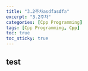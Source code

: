 ```yaml
---
title: "3.2주차asdfasdfa"
excerpt: "3.2주차"
categories: [Cpp Programming]
tags: [Cpp Programming, Cpp]
toc: true
toc_sticky: true
---
```


## test
